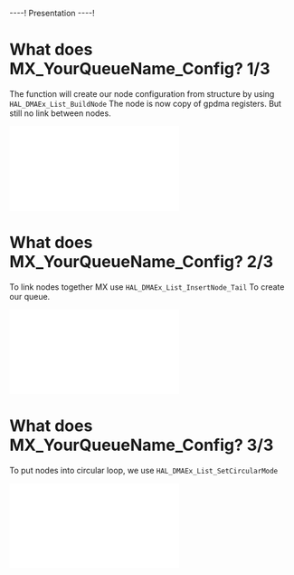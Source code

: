 ----!
Presentation
----!

# What does MX_YourQueueName_Config? 1/3

The function will create our node configuration from structure by using `HAL_DMAEx_List_BuildNode`
The node is now copy of gpdma registers. 
But still no link between nodes. 

![build node](./img/build_node.json)

# What does MX_YourQueueName_Config? 2/3


To link nodes together MX use `HAL_DMAEx_List_InsertNode_Tail`
To create our queue.

![add node](./img/insert_node.json)

# What does MX_YourQueueName_Config? 3/3

To put nodes into circular loop, we use `HAL_DMAEx_List_SetCircularMode`

![circular node](./img/set_circular.json)
